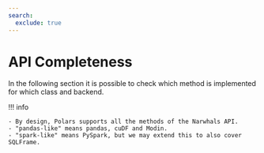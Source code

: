 ```yaml
---
search:
  exclude: true
---
```


# API Completeness

In the following section it is possible to check which method is implemented for which
class and backend.

!!! info

    - By design, Polars supports all the methods of the Narwhals API.
    - "pandas-like" means pandas, cuDF and Modin.
    - "spark-like" means PySpark, but we may extend this to also cover SQLFrame.

